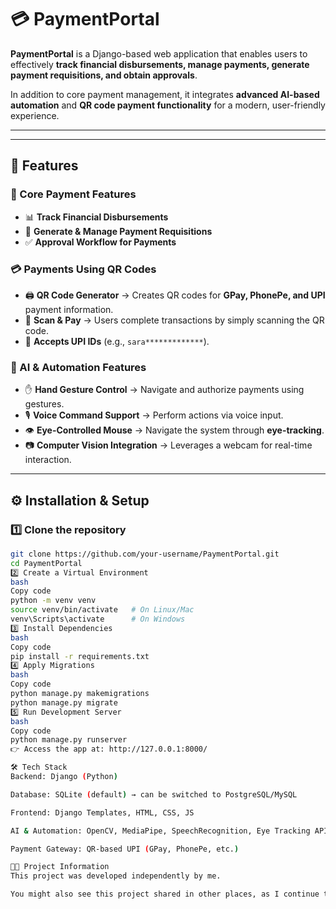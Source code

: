# 💳 PaymentPortal

**PaymentPortal** is a Django-based web application that enables users to effectively **track financial disbursements, manage payments, generate payment requisitions, and obtain approvals**.  

In addition to core payment management, it integrates **advanced AI-based automation** and **QR code payment functionality** for a modern, user-friendly experience.

---




---

## 🚀 Features

### 🔑 Core Payment Features
- 📊 **Track Financial Disbursements**  
- 🧾 **Generate & Manage Payment Requisitions**  
- ✅ **Approval Workflow for Payments**  

### 💳 Payments Using QR Codes
- 🖨️ **QR Code Generator** → Creates QR codes for **GPay, PhonePe, and UPI** payment information.  
- 📱 **Scan & Pay** → Users complete transactions by simply scanning the QR code.  
- 🔗 **Accepts UPI IDs** (e.g., `sara*************`).  

### 🤖 AI & Automation Features
- ✋ **Hand Gesture Control** → Navigate and authorize payments using gestures.  
- 🎙️ **Voice Command Support** → Perform actions via voice input.  
- 👁️ **Eye-Controlled Mouse** → Navigate the system through **eye-tracking**.  
- 📷 **Computer Vision Integration** → Leverages a webcam for real-time interaction.  

---

## ⚙️ Installation & Setup

### 1️⃣ Clone the repository
```bash
git clone https://github.com/your-username/PaymentPortal.git
cd PaymentPortal
2️⃣ Create a Virtual Environment
bash
Copy code
python -m venv venv
source venv/bin/activate   # On Linux/Mac
venv\Scripts\activate      # On Windows
3️⃣ Install Dependencies
bash
Copy code
pip install -r requirements.txt
4️⃣ Apply Migrations
bash
Copy code
python manage.py makemigrations
python manage.py migrate
5️⃣ Run Development Server
bash
Copy code
python manage.py runserver
👉 Access the app at: http://127.0.0.1:8000/

🛠️ Tech Stack
Backend: Django (Python)

Database: SQLite (default) → can be switched to PostgreSQL/MySQL

Frontend: Django Templates, HTML, CSS, JS

AI & Automation: OpenCV, MediaPipe, SpeechRecognition, Eye Tracking APIs

Payment Gateway: QR-based UPI (GPay, PhonePe, etc.)

👨‍💻 Project Information
This project was developed independently by me.

You might also see this project shared in other places, as I continue to improve and demonstrate it.
